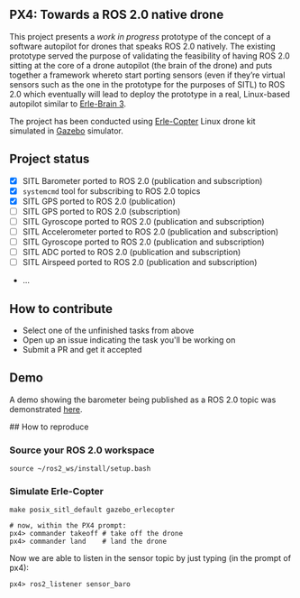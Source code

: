 ## PX4: Towards a ROS 2.0 native drone ##

This project presents a *work in progress* prototype of the concept of a software autopilot for drones that speaks ROS 2.0 natively. The existing prototype served the purpose of validating the feasibility of having ROS 2.0 sitting at the core of a drone autopilot (the brain of the drone) and puts together a framework whereto start porting sensors (even if they’re virtual sensors such as the one in the prototype for the purposes of SITL) to ROS 2.0 which eventually will lead to deploy the prototype in a real, Linux-based autopilot similar to [Erle-Brain 3](http://erlerobotics.com/blog/erle-brain-3/).

The project has been conducted using [Erle-Copter](http://erlerobotics.com/blog/erle-copter/) Linux drone kit simulated in [Gazebo](gazebosim.org) simulator.

## Project status
- [x] SITL Barometer ported to ROS 2.0 (publication and subscription)
- [x] `systemcmd` tool for subscribing to ROS 2.0 topics
- [x] SITL GPS ported to ROS 2.0 (publication)
- [ ] SITL GPS ported to ROS 2.0 (subscription)
- [ ] SITL Gyroscope ported to ROS 2.0 (publication and subscription)
- [ ] SITL Accelerometer ported to ROS 2.0 (publication and subscription)
- [ ] SITL Gyroscope ported to ROS 2.0 (publication and subscription)
- [ ] SITL ADC ported to ROS 2.0 (publication and subscription)
- [ ] SITL Airspeed ported to ROS 2.0 (publication and subscription)
- ...

## How to contribute
- Select one of the unfinished tasks from above
- Open up an issue indicating the task you'll be working on
- Submit a PR and get it accepted

## Demo
A demo showing the barometer being published as a ROS 2.0 topic was demonstrated [here](https://www.youtube.com/watch?v=_eTzJZE5XV0&feature=youtu.be).

## How to reproduce
### Source your ROS 2.0 workspace
```
source ~/ros2_ws/install/setup.bash
```

### Simulate Erle-Copter
```
make posix_sitl_default gazebo_erlecopter

# now, within the PX4 prompt:
px4> commander takeoff # take off the drone
px4> commander land    # land the drone
```

Now we are able to listen in the sensor topic by just typing (in the prompt of px4):

```
px4> ros2_listener sensor_baro
```

